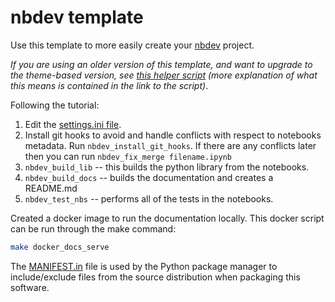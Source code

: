 # nbdev template

Use this template to more easily create your [nbdev](https://nbdev.fast.ai/) project.

_If you are using an older version of this template, and want to upgrade to the theme-based version, see [this helper script](https://gist.github.com/hamelsmu/977e82a23dcd8dcff9058079cb4a8f18) (more explanation of what this means is contained in the link to the script)_.



Following the tutorial:

1. Edit the [settings.ini file](./settings.ini).
2. Install git hooks to avoid and handle conflicts with respect to notebooks metadata. Run `nbdev_install_git_hooks`. If there are any conflicts later then you can run `nbdev_fix_merge filename.ipynb`
3. `nbdev_build_lib` -- this builds the python library from the notebooks.
4. `nbdev_build_docs` -- builds the documentation and creates a README.md
5. `nbdev_test_nbs` -- performs all of the tests in the notebooks.

Created a docker image to run the documentation locally. This docker script can be run through the make command:

``` bash
make docker_docs_serve
```

The [MANIFEST.in](https://packaging.python.org/guides/using-manifest-in/) file is used by the Python package manager to include/exclude files from the source distribution when packaging this software.